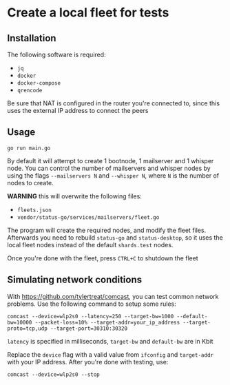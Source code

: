 # Create a local fleet for tests


## Installation
The following software is required:
- `jq`
- `docker`
- `docker-compose`
- `qrencode`

Be sure that NAT is configured in the router you're connected to, since this uses the external IP address to connect the peers

## Usage
```
go run main.go
```
By default it will attempt to create 1 bootnode, 1 mailserver and 1 whisper node. You can control the number 
of mailservers and whisper nodes by using the flags `--mailservers N` and `--whisper N`, where `N` is the 
number of nodes to create.

**WARNING** this will overwrite the following files:
- `fleets.json`
- `vendor/status-go/services/mailservers/fleet.go`

The program will create the required nodes, and modify the fleet files. Afterwards you need to rebuild 
`status-go` and `status-desktop`, so it uses the local fleet nodes instead of the default `shards.test` nodes.

Once you're done with the fleet, press `CTRL+C` to shutdown the fleet

## Simulating network conditions
With https://github.com/tylertreat/comcast, you can test common network problems. Use the following command to setup some rules:

```
comcast --device=wlp2s0 --latency=250 --target-bw=1000 --default-bw=10000 --packet-loss=10% --target-addr=your_ip_address --target-proto=tcp,udp --target-port=30310:30320
```
`latency` is specified in milliseconds, `target-bw` and `default-bw` are in Kbit


Replace the `device` flag with a valid value from `ifconfig` and `target-addr` with your IP address. After you're done with testing, use:
```
comcast --device=wlp2s0 --stop
```